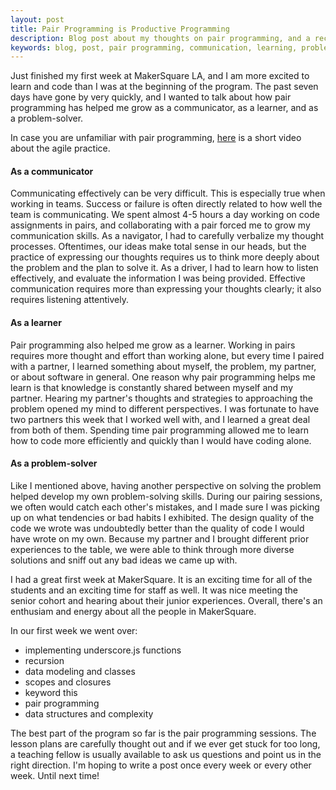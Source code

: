 ```yaml
---
layout: post
title: Pair Programming is Productive Programming
description: Blog post about my thoughts on pair programming, and a recap from MakerSquare Week 1.
keywords: blog, post, pair programming, communication, learning, problem-solving, software, makersquare, data structures, teamwork, recursion
---
```


Just finished my first week at MakerSquare LA, and I am more excited to learn and code than I was at the beginning of the program. The past seven days have gone by very quickly, and I wanted to talk about how pair programming has helped me grow as a communicator, as a learner, and as a problem-solver.

In case you are unfamiliar with pair programming, <a href="https://www.youtube.com/watch?v=ET3Q6zNK3Io">here</a> is a short video about the agile practice.

<h4>As a communicator</h4>

Communicating effectively can be very difficult. This is especially true when working in teams. Success or failure is often directly related to how well the team is communicating. We spent almost 4-5 hours a day working on code assignments in pairs, and collaborating with a pair forced me to grow my communication skills. As a navigator, I had to carefully verbalize my thought processes. Oftentimes, our ideas make total sense in our heads, but the practice of expressing our thoughts requires us to think more deeply about the problem and the plan to solve it. As a driver, I had to learn how to listen effectively, and evaluate the information I was being provided. Effective communication requires more than expressing your thoughts clearly; it also requires listening attentively.

<h4>As a learner</h4>

Pair programming also helped me grow as a learner. Working in pairs requires more thought and effort than working alone, but every time I paired with a partner, I learned something about myself, the problem, my partner, or about software in general. One reason why pair programming helps me learn is that knowledge is constantly shared between myself and my partner. Hearing my partner's thoughts and strategies to approaching the problem opened my mind to different perspectives. I was fortunate to have two partners this week that I worked well with, and I learned a great deal from both of them. Spending time pair programming allowed me to learn how to code more efficiently and quickly than I would have coding alone.

<h4>As a problem-solver</h4>

Like I mentioned above, having another perspective on solving the problem helped develop my own problem-solving skills. During our pairing sessions, we often would catch each other's mistakes, and I made sure I was picking up on what tendencies or bad habits I exhibited. The design quality of the code we wrote was undoubtedly better than the quality of code I would have wrote on my own. Because my partner and I brought different prior experiences to the table, we were able to think through more diverse solutions and sniff out any bad ideas we came up with. 

I had a great first week at MakerSquare. It is an exciting time for all of the students and an exciting time for staff as well. It was nice meeting the senior cohort and hearing about their junior experiences. Overall, there's an enthusiam and energy about all the people in MakerSquare.

In our first week we went over:
<ul>
<li>implementing underscore.js functions</li>
<li>recursion</li>
<li>data modeling and classes</li>
<li>scopes and closures</li>
<li>keyword this</li>
<li>pair programming</li>
<li>data structures and complexity</li>
</ul>

The best part of the program so far is the pair programming sessions. The lesson plans are carefully thought out and if we ever get stuck for too long, a teaching fellow is usually available to ask us questions and point us in the right direction. I'm hoping to write a post once every week or every other week. Until next time!
